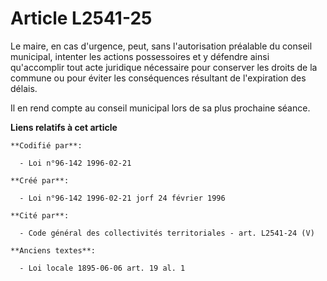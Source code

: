 # Article L2541-25

Le maire, en cas d'urgence, peut, sans l'autorisation préalable du conseil municipal, intenter les actions possessoires et y
défendre ainsi qu'accomplir tout acte juridique nécessaire pour conserver les droits de la commune ou pour éviter les
conséquences résultant de l'expiration des délais.

Il en rend compte au conseil municipal lors de sa plus prochaine séance.

**Liens relatifs à cet article**

	**Codifié par**:

	  - Loi n°96-142 1996-02-21

	**Créé par**:

	  - Loi n°96-142 1996-02-21 jorf 24 février 1996

	**Cité par**:

	  - Code général des collectivités territoriales - art. L2541-24 (V)

	**Anciens textes**:

	  - Loi locale 1895-06-06 art. 19 al. 1
